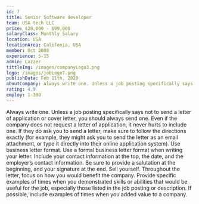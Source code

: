 ```yaml
---
id: 7
title: Senior Software developer
team: USA tech LLC
price: $20,000 - $99,000
salaryClass: Monthly Salary
location: USA
locationArea: Califonia, USA
member: Oct 2008
experience: 5-15
admin: Lazzer
tittleImg: /images/companyLogo3.png
logo: /images/jobLogo7.png
publishData: Feb 11th, 2020
aboutCompany: Always write one. Unless a job posting specifically says not to send a letter of application or cover letter, you should always send one. Even if the company does not request a letter of application, it never hurts to include one. If they do ask you to send a letter, make sure to follow the directions exactly (for example, they might ask you to send the letter as an email attachment.
rating: 4.9
employ: 1-300
---
```



Always write one. Unless a job posting specifically says not to send a letter of application or cover letter, you should always send one. Even if the company does not request a letter of application, it never hurts to include one. If they do ask you to send a letter, make sure to follow the directions exactly (for example, they might ask you to send the letter as an email attachment, or type it directly into their online application system). Use business letter format. Use a formal business letter format when writing your letter. Include your contact information at the top, the date, and the employer’s contact information. Be sure to provide a salutation at the beginning, and your signature at the end. Sell yourself. Throughout the letter, focus on how you would benefit the company. Provide specific examples of times when you demonstrated skills or abilities that would be useful for the job, especially those listed in the job posting or description. If possible, include examples of times when you added value to a company.